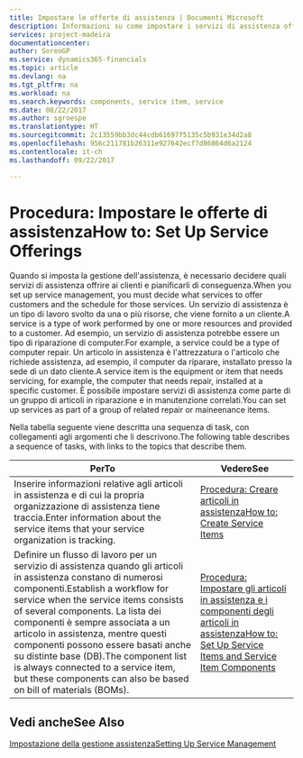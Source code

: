 ```yaml
---
title: Impostare le offerte di assistenza | Documenti Microsoft
description: Informazioni su come impostare i servizi di assistenza offerti ai clienti.
services: project-madeira
documentationcenter: 
author: SorenGP
ms.service: dynamics365-financials
ms.topic: article
ms.devlang: na
ms.tgt_pltfrm: na
ms.workload: na
ms.search.keywords: components, service item, service
ms.date: 08/22/2017
ms.author: sgroespe
ms.translationtype: HT
ms.sourcegitcommit: 2c13559bb3dc44cdb61697f5135c5b931e34d2a8
ms.openlocfilehash: 956c211781b26311e927642ecf7d86864d6a2124
ms.contentlocale: it-ch
ms.lasthandoff: 09/22/2017

---
```


# <a name="how-to-set-up-service-offerings"></a><span data-ttu-id="7330d-103">Procedura: Impostare le offerte di assistenza</span><span class="sxs-lookup"><span data-stu-id="7330d-103">How to: Set Up Service Offerings</span></span>
<span data-ttu-id="7330d-104">Quando si imposta la gestione dell'assistenza, è necessario decidere quali servizi di assistenza offrire ai clienti e pianificarli di conseguenza.</span><span class="sxs-lookup"><span data-stu-id="7330d-104">When you set up service management, you must decide what services to offer customers and the schedule for those services.</span></span> <span data-ttu-id="7330d-105">Un servizio di assistenza è un tipo di lavoro svolto da una o più risorse, che viene fornito a un cliente.</span><span class="sxs-lookup"><span data-stu-id="7330d-105">A service is a type of work performed by one or more resources and provided to a customer.</span></span> <span data-ttu-id="7330d-106">Ad esempio, un servizio di assistenza potrebbe essere un tipo di riparazione di computer.</span><span class="sxs-lookup"><span data-stu-id="7330d-106">For example, a service could be a type of computer repair.</span></span> <span data-ttu-id="7330d-107">Un articolo in assistenza è l'attrezzatura o l'articolo che richiede assistenza, ad esempio, il computer da riparare, installato presso la sede di un dato cliente.</span><span class="sxs-lookup"><span data-stu-id="7330d-107">A service item is the equipment or item that needs servicing, for example, the computer that needs repair, installed at a specific customer.</span></span> <span data-ttu-id="7330d-108">È possibile impostare servizi di assistenza come parte di un gruppo di articoli in riparazione e in manutenzione correlati.</span><span class="sxs-lookup"><span data-stu-id="7330d-108">You can set up services as part of a group of related repair or maineenance items.</span></span>  
  
<span data-ttu-id="7330d-109">Nella tabella seguente viene descritta una sequenza di task, con collegamenti agli argomenti che li descrivono.</span><span class="sxs-lookup"><span data-stu-id="7330d-109">The following table describes a sequence of tasks, with links to the topics that describe them.</span></span>  
  
|<span data-ttu-id="7330d-110">**Per**</span><span class="sxs-lookup"><span data-stu-id="7330d-110">**To**</span></span>|<span data-ttu-id="7330d-111">**Vedere**</span><span class="sxs-lookup"><span data-stu-id="7330d-111">**See**</span></span>|  
|------------|-------------|  
|<span data-ttu-id="7330d-112">Inserire informazioni relative agli articoli in assistenza e di cui la propria organizzazione di assistenza tiene traccia.</span><span class="sxs-lookup"><span data-stu-id="7330d-112">Enter information about the service items that your service organization is tracking.</span></span>|[<span data-ttu-id="7330d-113">Procedura: Creare articoli in assistenza</span><span class="sxs-lookup"><span data-stu-id="7330d-113">How to: Create Service Items</span></span>](service-how-to-create-service-items.md)|  
|<span data-ttu-id="7330d-114">Definire un flusso di lavoro per un servizio di assistenza quando gli articoli in assistenza constano di numerosi componenti.</span><span class="sxs-lookup"><span data-stu-id="7330d-114">Establish a workflow for service when the service items consists of several components.</span></span> <span data-ttu-id="7330d-115">La lista dei componenti è sempre associata a un articolo in assistenza, mentre questi componenti possono essere basati anche su distinte base (DB).</span><span class="sxs-lookup"><span data-stu-id="7330d-115">The component list is always connected to a service item, but these components can also be based on bill of materials (BOMs).</span></span>|[<span data-ttu-id="7330d-116">Procedura: Impostare gli articoli in assistenza e i componenti degli articoli in assistenza</span><span class="sxs-lookup"><span data-stu-id="7330d-116">How to: Set Up Service Items and Service Item Components</span></span>](service-how-setup-service-items.md)|  
  
## <a name="see-also"></a><span data-ttu-id="7330d-117">Vedi anche</span><span class="sxs-lookup"><span data-stu-id="7330d-117">See Also</span></span>  
[<span data-ttu-id="7330d-118">Impostazione della gestione assistenza</span><span class="sxs-lookup"><span data-stu-id="7330d-118">Setting Up Service Management</span></span>](service-setup-service.md)   
